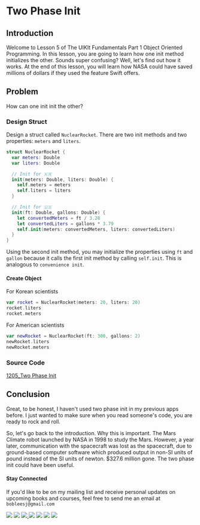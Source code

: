 # Two Phase Init

## Introduction
Welcome to Lesson 5 of The UIKIt Fundamentals Part 1 Object Oriented Programming. In this lesson, you are going to learn how one init method initializes the other. Sounds super confusing? Well, let's find out how it works. At the end of this lesson, you will learn how NASA could have saved millions of dollars if they used the feature Swift offers.

## Problem
How can one init init the other?

### Design Struct
Design a struct called `NuclearRocket`. There are two init methods and two properties: `meters` and `liters`.

```swift
struct NuclearRocket {
  var meters: Double
  var liters: Double

  // Init for 🇰🇷
  init(meters: Double, liters: Double) {
    self.meters = meters
    self.liters = liters
  }

  // Init for 🇺🇸
  init(ft: Double, gallons: Double) {
    let convertedMeters = ft / 3.28
    let convertedLiters = gallons * 3.79
    self.init(meters: convertedMeters, liters: convertedLiters)
  }
}
```

Using the second init method, you may initialize the properties using `ft` and `gallon` because it calls the first init method by calling `self.init`. This is analogous to `convenience init`.

#### Create Object
For Korean scientists
```swift
var rocket = NuclearRocket(meters: 20, liters: 20)
rocket.liters
rocket.meters
```

For American scientists
```swift
var newRocket = NuclearRocket(ft: 300, gallons: 2)
newRocket.liters
newRocket.meters
```
### Source Code
[1205_Two Phase Init](https://www.dropbox.com/sh/ydw8it7n6r59zuh/AAC_rhNPefMnsD1iLz96FXK7a?dl=0)


## Conclusion
Great, to be honest, I haven't used two phase init in my previous apps before. I just wanted to make sure when you read someone's code, you are ready to rock and roll.

So, let's go back to the introduction. Why this is important.  The Mars Climate robot launched by NASA in 1998 to study the Mars.  However, a year later,  communication with the spacecraft was lost as the spacecraft, due to ground-based computer software which produced output in non-SI units of pound instead of the SI units of newton. $327.6 million gone. The two phase init could have been useful.

#### Stay Connected
If you'd like to be on my mailing list and receive personal updates on upcoming books and courses, feel free to send me an email at `bobleesj@gmail.com`
<p>
<a href="http://bobthedeveloper.io"><img src="https://img.shields.io/badge/Personal-Website-333333.svg"></a>
<a href="https://facebook.com/bobthedeveloper"><img src="https://img.shields.io/badge/Facebook-Like-3B5998.svg"></a> <a href="https://youtube.com/bobthedeveloper"><img src="https://img.shields.io/badge/YouTube-Subscribe-CE1312.svg"</a> <a href="https://twitter.com/bobleesj"><img src="https://img.shields.io/badge/Twitter-Follow-55ACEE.svg"></a> <a href="https://instagram.com/bobthedev
"><img src="https://img.shields.io/badge/Instagram-Follow-BB2F92.svg"></a> <a href="https://linkedin.com/in/bobleesj"><img src= "https://img.shields.io/badge/LinkedIn-Connect-0077B5.svg"></a>
<a href="https://medium.com/@bobleesj"><img src="https://img.shields.io/badge/Medium-Read-00AB6C.svg"/></a>
</p>
